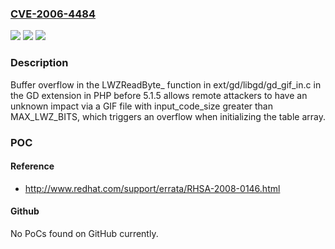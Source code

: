 ### [CVE-2006-4484](https://cve.mitre.org/cgi-bin/cvename.cgi?name=CVE-2006-4484)
![](https://img.shields.io/static/v1?label=Product&message=n%2Fa&color=blue)
![](https://img.shields.io/static/v1?label=Version&message=n%2Fa&color=blue)
![](https://img.shields.io/static/v1?label=Vulnerability&message=n%2Fa&color=brighgreen)

### Description

Buffer overflow in the LWZReadByte_ function in ext/gd/libgd/gd_gif_in.c in the GD extension in PHP before 5.1.5 allows remote attackers to have an unknown impact via a GIF file with input_code_size greater than MAX_LWZ_BITS, which triggers an overflow when initializing the table array.

### POC

#### Reference
- http://www.redhat.com/support/errata/RHSA-2008-0146.html

#### Github
No PoCs found on GitHub currently.

